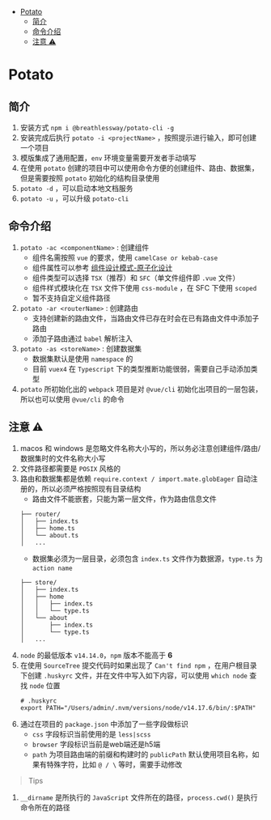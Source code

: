 <!-- START doctoc generated TOC please keep comment here to allow auto update -->
<!-- DON'T EDIT THIS SECTION, INSTEAD RE-RUN doctoc TO UPDATE -->

- [Potato](#potato)
  - [简介](#%E7%AE%80%E4%BB%8B)
  - [命令介绍](#%E5%91%BD%E4%BB%A4%E4%BB%8B%E7%BB%8D)
  - [注意 ⚠️](#%E6%B3%A8%E6%84%8F-)

<!-- END doctoc generated TOC please keep comment here to allow auto update -->

# Potato

## 简介

1. 安装方式 `npm i @breathlessway/potato-cli -g`
2. 安装完成后执行 `potato -i <projectName>`  ，按照提示进行输入，即可创建一个项目
3. 模版集成了通用配置，`env` 环境变量需要开发者手动填写
4. 在使用 `potato` 创建的项目中可以使用命令方便的创建组件、路由、数据集，但是需要按照 `potato` 初始化的结构目录使用
5. `potato -d` ，可以启动本地文档服务
6. `potato -u` ，可以升级 `potato-cli`

## 命令介绍

1. `potato -ac <componentName>` : 创建组件
   - 组件名需按照 `vue` 的要求，使用 `camelCase or kebab-case`
   - 组件属性可以参考 [组件设计模式-原子化设计](https://atomicdesign.bradfrost.com/table-of-contents/)
   - 组件类型可以选择 `TSX`（推荐）和 `SFC`（单文件组件即 `.vue` 文件）
   - 组件样式模块化在 `TSX` 文件下使用 `css-module` ，在 SFC 下使用 `scoped`
   - 暂不支持自定义组件路径
2. `potato -ar <routerName>` : 创建路由
   - 支持创建新的路由文件，当路由文件已存在时会在已有路由文件中添加子路由
   - 添加子路由通过 `babel` 解析注入
3. `potato -as <storeName>` : 创建数据集
   - 数据集默认是使用 `namespace` 的
   - 目前 `vuex4` 在 `Typescript` 下的类型推断功能很弱，需要自己手动添加类型
4. `potato` 所初始化出的 `webpack` 项目是对 `@vue/cli` 初始化出项目的一层包装，所以也可以使用 `@vue/cli` 的命令

## 注意 ⚠️

1. macos 和 windows 是忽略文件名称大小写的，所以务必注意创建组件/路由/数据集时的文件名称大小写
2. 文件路径都需要是 `POSIX` 风格的
3. 路由和数据集都是依赖 `require.context / import.mate.globEager` 自动注册的，所以必须严格按照现有目录结构
   - 路由文件不能嵌套，只能为第一层文件，作为路由信息文件
   ```
   ├── router/
   │   ├── index.ts
   │   ├── home.ts
   │   └── about.ts
   │   ...
   ```
   - 数据集必须为一层目录，必须包含 `index.ts` 文件作为数据源，`type.ts` 为 `action name`
   ```
   ├── store/
   │   ├── index.ts
   │   ├── home
   │   │   ├── index.ts
   │   │   └── type.ts
   │   └── about
   │       ├── index.ts
   │       └── type.ts
   │   ...
   ```
4. `node` 的最低版本 `v14.14.0`，`npm` 版本不能高于 **6**
5. 在使用 `SourceTree` 提交代码时如果出现了 `Can't find npm` ，在用户根目录下创建 `.huskyrc` 文件，并在文件中写入如下内容，可以使用 `which node` 查找 `node` 位置
   ```
   # .huskyrc
   export PATH="/Users/admin/.nvm/versions/node/v14.17.6/bin/:$PATH"
   ```
6. 通过在项目的 `package.json` 中添加了一些字段做标识
   - `css` 字段标识当前使用的是 `less|scss`
   - `browser` 字段标识当前是web端还是h5端
   - `path` 为项目路由端的前缀和构建时的 `publicPath` 默认使用项目名称，如果有特殊字符，比如 `@ / \` 等时，需要手动修改

> Tips

1. `__dirname` 是所执行的 `JavaScript` 文件所在的路径，`process.cwd()` 是执行命令所在的路径
